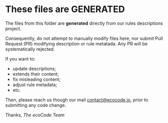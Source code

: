 # These files are GENERATED

The files from this folder are **generated** directly from our rules descriptions project.

Consequently, do not attempt to manually modify files here, nor submit Pull Request (PR) modifying description 
or rule metatada. Any PR will be systematically rejected.

If you want to:

* update descriptions;
* extends their content;
* fix misleading content;
* adjust rule metadata;
* etc.

Then, please reach us though our mail <contact@ecocode.io>, prior to submitting any code change.

Thanks,
*The ecoCode Team*
